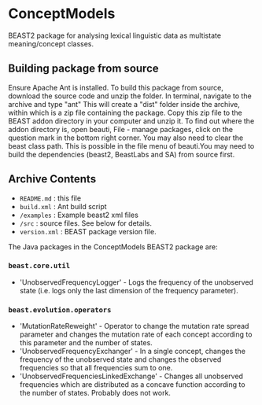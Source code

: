 # ConceptModels
BEAST2 package for analysing lexical linguistic data as multistate meaning/concept classes.

Building package from source
----------------------------
Ensure Apache Ant is installed.
To build this package from source, download the source code and unzip the folder. In terminal, navigate to the archive and type "ant"
This will create a "dist" folder inside the archive, within which is a zip file containing the package.
Copy this zip file to the BEAST addon directory in your computer and unzip it. To find out where the addon directory is, open beauti, File - manage packages, click on the question mark in the bottom right corner. You may also need to clear the beast class path. This is possible in the file menu of beauti.You may need to build the dependencies (beast2, BeastLabs and SA) from source first.

Archive Contents
----------------

* `README.md` : this file
* `build.xml` : Ant build script
* `/examples` : Example beast2 xml files
* `/src` : source files. See below for details.
* `version.xml` : BEAST package version file.

The Java packages in the ConceptModels BEAST2 package are:

### `beast.core.util`
* 'UnobservedFrequencyLogger' - Logs the frequency of the unobserved state (i.e. logs only the last dimension of the frequency parameter).

### `beast.evolution.operators`
* 'MutationRateReweight' - Operator to change the mutation rate spread parameter and changes the mutation rate of each concept according to this parameter and the number of states. 
* 'UnobservedFrequencyExchanger' - In a single concept, changes the frequency of the unobserved state and changes the observed frequencies so that all frequencies sum to one.
* 'UnobservedFrequenciesLinkedExchange' - Changes all unobserved frequencies which are distributed as a concave function according to the number of states. Probably does not work.
